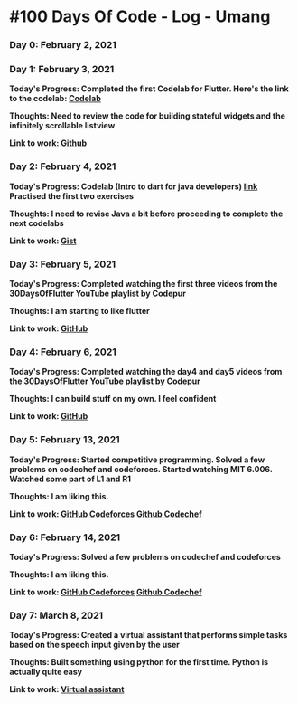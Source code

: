 # #100 Days Of Code - Log - Umang

### Day 0: February 2, 2021

### Day 1: February 3, 2021

**Today's Progress: Completed the first Codelab for Flutter. Here's the link to the codelab: [Codelab](https://codelabs.developers.google.com/codelabs/first-flutter-app-pt1#0)**

**Thoughts: Need to review the code for building stateful widgets and the infinitely scrollable listview**

**Link to work: [Github](https://github.com/umang-sinha/flutter-codelab1)**

### Day 2: February 4, 2021

**Today's Progress: Codelab (Intro to dart for java developers) [link](https://codelabs.developers.google.com/codelabs/from-java-to-dart/#0) Practised the first two exercises**

**Thoughts: I need to revise Java a bit before proceeding to complete the next codelabs**

**Link to work: [Gist](https://gist.github.com/umang-sinha/1649b0926adb45b4acd7548375d8b605)**

### Day 3: February 5, 2021

**Today's Progress: Completed watching the first three videos from the 30DaysOfFlutter YouTube playlist by Codepur**

**Thoughts: I am starting to like flutter**

**Link to work: [GitHub](https://github.com/umang-sinha/flutter_catalog)**

### Day 4: February 6, 2021

**Today's Progress: Completed watching the day4 and day5 videos from the 30DaysOfFlutter YouTube playlist by Codepur**

**Thoughts: I can build stuff on my own. I feel confident**

**Link to work: [GitHub](https://github.com/umang-sinha/flutter_catalog)**

### Day 5: February 13, 2021

**Today's Progress: Started competitive programming. Solved a few problems on codechef and codeforces. Started watching MIT 6.006. Watched some part of L1 and R1**

**Thoughts: I am liking this.**

**Link to work: [GitHub Codeforces](https://github.com/umang-sinha/codeforces_solutions) [Github Codechef](https://github.com/umang-sinha/codechef_solutions)**

### Day 6: February 14, 2021

**Today's Progress: Solved a few problems on codechef and codeforces**

**Thoughts: I am liking this.**

**Link to work: [GitHub Codeforces](https://github.com/umang-sinha/codeforces_solutions) [Github Codechef](https://github.com/umang-sinha/codechef_solutions)**

### Day 7: March 8, 2021

**Today's Progress: Created a virtual assistant that performs simple tasks based on the speech input given by the user**

**Thoughts: Built something using python for the first time. Python is actually quite easy**

**Link to work: [Virtual assistant](https://github.com/umang-sinha/virtual-assistant)**


